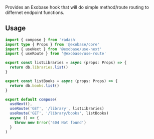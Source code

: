 Provides an Exobase hook that will do simple method/route routing to differnet endpoint functions.

## Usage

```ts
import { compose } from 'radash'
import type { Props } from '@exobase/core'
import { useNext } from '@exobase/use-next'
import { useRoute } from '@exobase/use-route'

export const listLibraries = async (props: Props) => {
  return db.libraries.list()
}

export const listBooks = async (props: Props) => {
  return db.books.list()
}

export default compose(
  useNext(),
  useRoute('GET', '/library', listLibraries)
  useRoute('GET', '/library/books', listBooks)
  async () => {
    throw new Error('404 Not found')
  }
)
```
